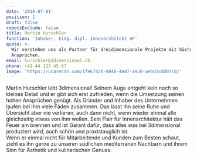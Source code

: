 ```yaml
---
date: '2018-07-01'
position: 1
draft: false
robotsExclude: false
title: Martin Hurschler
function: 'Inhaber, Eidg. dipl. Innenarchitekt HF'
quote: >-
  Wir verstehen uns als Partner für dreidimensionale Projekte mit höchsten
  Ansprüchen.
email: hurschler@3dimensional.ch
phone: +41 44 123 45 67
image: 'https://ucarecdn.com/1fe6742b-0848-4e87-a920-aeb03cdd97c0/'
---
```

Martin Hurschler lebt 3dimensional! Seinem Auge entgeht kein noch so kleines Detail und er gibt sich erst zufrieden, wenn die Umsetzung seinen hohen Ansprüchen genügt. Als Gründer und Inhaber des Unternehmen laufen bei ihm viele Fäden zusammen. Das lässt ihn seine Ruhe und Übersicht aber nie verlieren, auch dann nicht, wenn wieder einmal alle gleichzeitig etwas von ihm wollen. Sein Flair für Innenarchitektur hält das Feuer am brennen und ist Garant dafür, dass alles was bei 3dimensional produziert wird, auch schön und praxistauglich ist.\
Wenn er einmal nicht für Mitarbeitende und Kunden zum Besten schaut, zieht es ihn gerne zu unseren südlichen mediterranen Nachbarn und ihrem Sinn für Ästhetik und kulinarischen Genuss.                                                                                                                                                                                                                                                                                                                             

